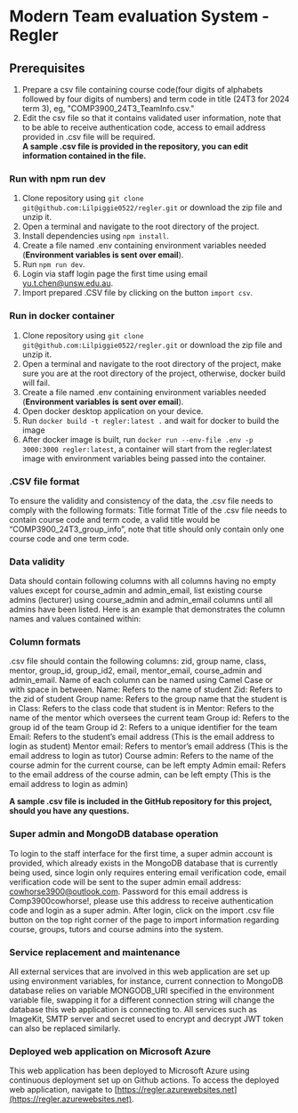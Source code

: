 # Modern Team evaluation System - Regler

## Prerequisites
1. Prepare a csv file containing course code(four digits of alphabets followed by four digits of numbers) and term code in title (24T3 for 2024 term 3), eg, "COMP3900_24T3_TeamInfo.csv."
2. Edit the csv file so that it contains validated user information, note that to be able to receive authentication code, access to email address provided in .csv file will be required.\
**A sample .csv file is provided in the repository, you can edit information contained in the file.**

### Run with npm run dev
1. Clone repository using ```git clone git@github.com:Lilpiggie0522/regler.git``` or download the zip file and unzip it.
2. Open a terminal and navigate to the root directory of the project.
3. Install dependencies using ```npm install```.
4. Create a file named .env containing environment variables needed (**Environment variables is sent over email**).
5. Run ```npm run dev```.
6. Login via staff login page the first time using email yu.t.chen@unsw.edu.au.
7. Import prepared .CSV file by clicking on the button ```import csv```.

### Run in docker container
1. Clone repository using ```git clone git@github.com:Lilpiggie0522/regler.git``` or download the zip file and unzip it.
2. Open a terminal and navigate to the root directory of the project, make sure you are at the root directory of the project, otherwise, docker build will fail.
3. Create a file named .env containing environment variables needed (**Environment variables is sent over email**).
4. Open docker desktop application on your device.
5. Run ```docker build -t regler:latest .``` and wait for docker to build the image
6. After docker image is built, run ```docker run --env-file .env -p 3000:3000 regler:latest```, a container will start from the regler:latest image with environment variables being passed into the container.


### .CSV file format
To ensure the validity and consistency of the data, the .csv file needs to comply with the following formats:
Title format
Title of the .csv file needs to contain course code and term code, a valid title would be “COMP3900_24T3_group_info”, note that title should only contain only one course code and one term code.

### Data validity
Data should contain following columns with all columns having no empty values except for course_admin and admin_email, list existing course admins (lecturer) using course_admin and admin_email columns until all admins have been listed.
Here is an example that demonstrates the column names and values contained within:


### Column formats
.csv file should contain the following columns: zid, group name, class, mentor, group_id, group_id2, email, mentor_email, course_admin and admin_email. Name of each column can be named using Camel Case or with space in between.
Name: Refers to the name of student
Zid: Refers to the zid of student
Group name: Refers to the group name that the student is in
Class: Refers to the class code that student is in
Mentor: Refers to the name of the mentor which oversees the current team
Group id: Refers to the group id of the team
Group id 2: Refers to a unique identifier for the team
Email: Refers to the student’s email address (This is the email address to login as student)
Mentor email: Refers to mentor’s email address (This is the email address to login as tutor)
Course admin: Refers to the name of the course admin for the current course, can be left empty
Admin email: Refers to the email address of the course admin, can be left empty (This is the email address to login as admin)

**A sample .csv file is included in the GitHub repository for this project, should you have any questions.**

### Super admin and MongoDB database operation
To login to the staff interface for the first time, a super admin account is provided, which already exists in the MongoDB database that is currently being used, since login only requires entering email verification code, email verification code will be sent to the super admin email address: cowhorse3900@outlook.com. Password for this email address is Comp3900cowhorse!, please use this address to receive authentication code and login as a super admin. After login, click on the import .csv file button on the top right corner of the page to import information regarding course, groups, tutors and course admins into the system.

### Service replacement and maintenance
All external services that are involved in this web application are set up using environment variables, for instance, current connection to MongoDB database relies on variable MONGODB_URI specified in the environment variable file, swapping it for a different connection string will change the database this web application is connecting to. All services such as ImageKit, SMTP server and secret used to encrypt and decrypt JWT token can also be replaced similarly.

### Deployed web application on Microsoft Azure
This web application has been deployed to Microsoft Azure using continuous deployment set up on Github actions. To access the deployed web application, navigate to [https://regler.azurewebsites.net](https://regler.azurewebsites.net).